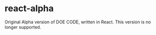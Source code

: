 # react-alpha
Original Alpha version of DOE CODE, written in React. This version is no longer supported.
